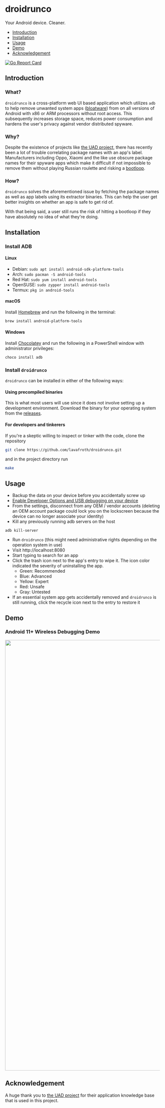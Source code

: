 # droidrunco
Your Android device. Cleaner.

- [Introduction](https://github.com/lavafroth/droidrunco#Introduction)
- [Installation](https://github.com/lavafroth/droidrunco#Installation)
- [Usage](https://github.com/lavafroth/droidrunco#Usage)
- [Demo](https://odysee.com/@lavafroth:d/droidrunco_wireless_debugging:d)
- [Acknowledgement](https://github.com/lavafroth/droidrunco#Acknowledgement)

[![Go Report Card](https://goreportcard.com/badge/github.com/lavafroth/droidrunco)](https://goreportcard.com/report/github.com/lavafroth/debloatplusplus)

## Introduction

### What?

`droidrunco` is a cross-platform web UI based application which utilizes `adb` to help
remove unwanted system apps ([bloatware](https://en.wikipedia.org/wiki/Software_bloat)) from
on all versions of Android with x86 or ARM processors without root access. This subsequently
increases storage space, reduces power consumption and hardens the user's privacy against
vendor distributed spyware.

### Why?

Despite the existence of projects like [the UAD project](https://github.com/0x192/Universal-Android-Debloater),
there has recently been a lot of trouble correlating package names with an app's label.
Manufacturers including Oppo, Xiaomi and the like use obscure package names for their spyware
apps which make it difficult if not impossible to remove them without playing Russian roulette
and risking a [bootloop](https://en.wikipedia.org/wiki/Bootloop).

### How?

`droidrunco` solves the aforementioned issue by fetching the package names as well as app labels
using its extractor binaries. This can help the user get better insights on whether an app is
safe to get rid of.

With that being said, a user still runs the risk of hitting a bootloop if they have absolutely
no idea of what they're doing.

## Installation

### Install ADB
#### Linux
- Debian: `sudo apt install android-sdk-platform-tools`
- Arch: `sudo pacman -S android-tools`
- Red Hat: `sudo yum install android-tools`
- OpenSUSE: `sudo zypper install android-tools`
- Termux: `pkg in android-tools`

#### macOS
Install [Homebrew](https://brew.sh/#install) and run the following in the terminal:    
```bash
brew install android-platform-tools
```

#### Windows
Install [Chocolatey](https://chocolatey.org/install#install-step2) and run the following in a PowerShell window with administrator privileges:
```powershell
choco install adb
```

### Install `droidrunco`

`droidrunco` can be installed in either of the following ways:

#### Using precompiled binaries
This is what most users will use since it does not involve setting up a development environment. Download the binary for your operating system from the [releases](https://github.com/lavafroth/droidrunco/releases).

#### For developers and tinkerers
If you're a skeptic willing to inspect or tinker with the code, clone the repository

```bash
git clone https://github.com/lavafroth/droidrunco.git
```

and in the project directory run

```bash
make
```

## Usage
- Backup the data on your device before you accidentally screw up
- [Enable Developer Options and USB debugging on your device](https://developer.android.com/studio/debug/dev-options#enable)
- From the settings, disconnect from any OEM / vendor accounts (deleting an OEM account package could lock you on the lockscreen because the device can no longer associate your identity)
- Kill any previously running adb servers on the host
```
adb kill-server
```
- Run `droidrunco` (this might need administrative rights depending on the operation system in use)
- Visit http://localhost:8080
- Start typing to search for an app
- Click the trash icon next to the app's entry to wipe it. The icon color indicated the severity of uninstalling the app.
  - Green: Recommended
  - Blue: Advanced
  - Yellow: Expert
  - Red: Unsafe
  - Gray: Untested
- If an essential system app gets accidentally removed and `droidrunco` is still running, click the recycle icon next to the entry to restore it

## Demo

### Android 11+ Wireless Debugging Demo
<a href="https://odysee.com/@lavafroth:d/droidrunco_wireless_debugging:d"><img src="https://thumbnails.odycdn.com/optimize/s:390:220/quality:85/plain/https://thumbs.odycdn.com/4ef7eae22541fbad110039f5b7ba3a14.webp" style="height:35vh"/></a>

## Acknowledgement
A huge thank you to [the UAD project](https://github.com/0x192/Universal-Android-Debloater) for their application knowledge base that is used in this project.
